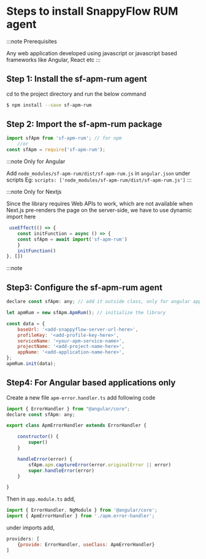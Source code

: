 # Steps to install SnappyFlow RUM agent

:::note Prerequisites

Any web application developed using javascript or javascript based frameworks like Angular, React etc
:::

## **Step 1: Install the sf-apm-rum agent**

cd to the project directory and run the below command
```bash
$ npm install --save sf-apm-rum 
```


## **Step 2: Import the sf-apm-rum package**

```js
import sfApm from 'sf-apm-rum'; // for npm
	//or
const sfApm = require('sf-apm-rum');
```


:::note Only for Angular 

Add `node_modules/sf-apm-rum/dist/sf-apm-rum.js` in `angular.json` under scripts
Eg:
```scripts: ['node_modules/sf-apm-rum/dist/sf-apm-rum.js']```
:::

:::note Only for Nextjs

Since the library requires Web APIs to work, which are not available when Next.js pre-renders the page on the server-side, we have to use dynamic import here

```js
 useEffect(() => {
 	const initFunction = async () => {
 	const sfApm = await import('sf-apm-rum')
 	}
 	initFunction()
}, [])
```

:::note

## **Step3: Configure the sf-apm-rum agent**

```js
declare const sfApm: any; // add it outside class, only for angular applications

let apmRum = new sfApm.ApmRum(); // initialize the library

const data = {
	baseUrl: '<add-snappyflow-server-url-here>',
	profileKey: '<add-profile-key-here>',
	serviceName: '<your-apm-service-name>',
	projectName: '<add-project-name-here>',
	appName: '<add-application-name-here>',
};
apmRum.init(data);
```

## **Step4: For Angular based applications only**


Create a new file  `apm-error.handler.ts` add following code

```js
import { ErrorHandler } from "@angular/core";
declare const sfApm: any;

export class ApmErrorHandler extends ErrorHandler {

	constructor() {
		super()
	}

	handleError(error) {
		sfApm.apm.captureError(error.originalError || error)
		super.handleError(error)
	}

}
```

Then in `app.module.ts` add,
```js
import { ErrorHandler, NgModule } from '@angular/core';
import { ApmErrorHandler } from './apm.error-handler';
```

under imports add,
```js
providers: [
	{provide: ErrorHandler, useClass: ApmErrorHandler}
]
```